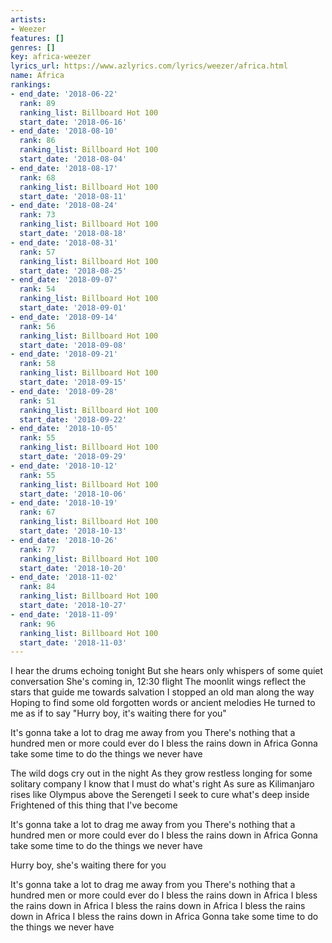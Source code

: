 ```yaml
---
artists:
- Weezer
features: []
genres: []
key: africa-weezer
lyrics_url: https://www.azlyrics.com/lyrics/weezer/africa.html
name: Africa
rankings:
- end_date: '2018-06-22'
  rank: 89
  ranking_list: Billboard Hot 100
  start_date: '2018-06-16'
- end_date: '2018-08-10'
  rank: 86
  ranking_list: Billboard Hot 100
  start_date: '2018-08-04'
- end_date: '2018-08-17'
  rank: 68
  ranking_list: Billboard Hot 100
  start_date: '2018-08-11'
- end_date: '2018-08-24'
  rank: 73
  ranking_list: Billboard Hot 100
  start_date: '2018-08-18'
- end_date: '2018-08-31'
  rank: 57
  ranking_list: Billboard Hot 100
  start_date: '2018-08-25'
- end_date: '2018-09-07'
  rank: 54
  ranking_list: Billboard Hot 100
  start_date: '2018-09-01'
- end_date: '2018-09-14'
  rank: 56
  ranking_list: Billboard Hot 100
  start_date: '2018-09-08'
- end_date: '2018-09-21'
  rank: 58
  ranking_list: Billboard Hot 100
  start_date: '2018-09-15'
- end_date: '2018-09-28'
  rank: 51
  ranking_list: Billboard Hot 100
  start_date: '2018-09-22'
- end_date: '2018-10-05'
  rank: 55
  ranking_list: Billboard Hot 100
  start_date: '2018-09-29'
- end_date: '2018-10-12'
  rank: 55
  ranking_list: Billboard Hot 100
  start_date: '2018-10-06'
- end_date: '2018-10-19'
  rank: 67
  ranking_list: Billboard Hot 100
  start_date: '2018-10-13'
- end_date: '2018-10-26'
  rank: 77
  ranking_list: Billboard Hot 100
  start_date: '2018-10-20'
- end_date: '2018-11-02'
  rank: 84
  ranking_list: Billboard Hot 100
  start_date: '2018-10-27'
- end_date: '2018-11-09'
  rank: 96
  ranking_list: Billboard Hot 100
  start_date: '2018-11-03'
---
```


I hear the drums echoing tonight
But she hears only whispers of some quiet conversation
She's coming in, 12:30 flight
The moonlit wings reflect the stars that guide me towards salvation
I stopped an old man along the way
Hoping to find some old forgotten words or ancient melodies
He turned to me as if to say
"Hurry boy, it's waiting there for you"

It's gonna take a lot to drag me away from you
There's nothing that a hundred men or more could ever do
I bless the rains down in Africa
Gonna take some time to do the things we never have

The wild dogs cry out in the night
As they grow restless longing for some solitary company
I know that I must do what's right
As sure as Kilimanjaro rises like Olympus above the Serengeti
I seek to cure what's deep inside
Frightened of this thing that I've become

It's gonna take a lot to drag me away from you
There's nothing that a hundred men or more could ever do
I bless the rains down in Africa
Gonna take some time to do the things we never have

Hurry boy, she's waiting there for you

It's gonna take a lot to drag me away from you
There's nothing that a hundred men or more could ever do
I bless the rains down in Africa
I bless the rains down in Africa
I bless the rains down in Africa
I bless the rains down in Africa
I bless the rains down in Africa
Gonna take some time to do the things we never have



